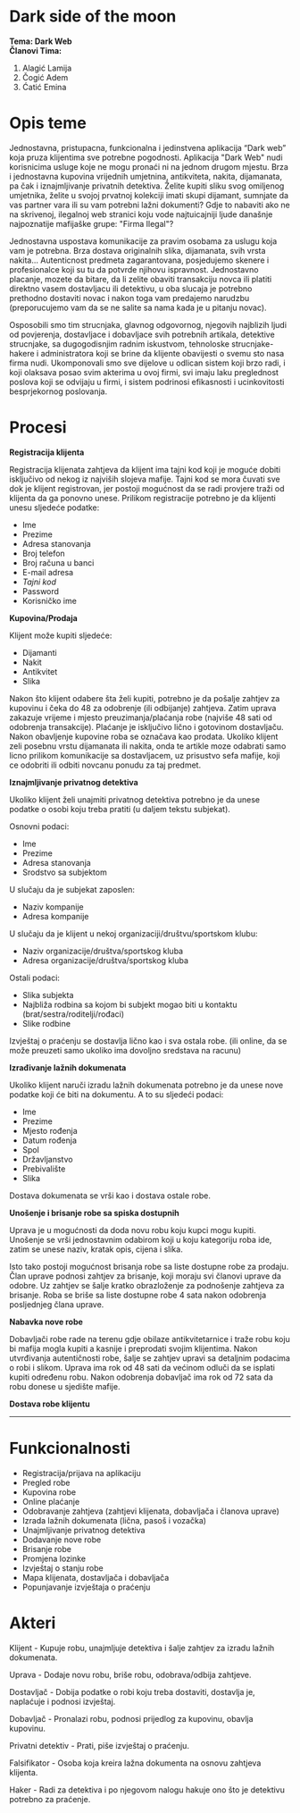 # Dark side of the moon 

**Tema: Dark Web**  
**Članovi Tima:**

1. Alagić Lamija 
2. Čogić Adem  
3. Ćatić Emina 

# Opis teme
Jednostavna, pristupacna, funkcionalna i jedinstvena aplikacija “Dark web” koja pruza klijentima sve potrebne pogodnosti.
Aplikacija "Dark Web" nudi korisnicima usluge koje ne mogu pronaći ni na jednom drugom mjestu. Brza i jednostavna kupovina vrijednih umjetnina, antikviteta, nakita, dijamanata, pa čak i iznajmljivanje privatnih detektiva. Želite kupiti sliku svog omiljenog umjetnika, želite u svojoj prvatnoj kolekciji imati skupi dijamant, sumnjate da vas partner vara ili su vam potrebni lažni dokumenti? Gdje to nabaviti ako ne na skrivenoj, ilegalnoj web stranici koju vode najtuicajniji ljude današnje najpoznatije mafijaške grupe: "Firma Ilegal"?

Jednostavna uspostava komunikacije za pravim osobama za uslugu koja vam je potrebna. Brza dostava originalnih slika, dijamanata, svih vrsta nakita... Autenticnost predmeta zagarantovana, posjedujemo skenere i profesionalce koji su tu da potvrde njihovu ispravnost.
Jednostavno placanje, mozete da bitare, da li zelite obaviti transakciju novca ili platiti direktno vasem dostavljacu ili detektivu, u oba slucaja je potrebno prethodno dostaviti novac i nakon toga vam predajemo narudzbu  (preporucujemo vam da se ne salite sa nama kada je u pitanju novac).

Osposobili smo tim strucnjaka, glavnog odgovornog, njegovih najblizih ljudi od povjerenja, dostavljace i dobavljace svih potrebnih artikala, detektive strucnjake, sa dugogodisnjim radnim iskustvom, tehnoloske strucnjake-hakere i administratora koji se brine da klijente obavijesti o svemu sto nasa firma nudi.
Ukomponovali smo sve dijelove u odlican sistem koji brzo radi, i koji olaksava posao svim akterima u ovoj firmi, svi imaju laku preglednost poslova koji se odvijaju u firmi, i sistem podrinosi efikasnosti i ucinkovitosti besprjekornog poslovanja.

# Procesi

**Registracija klijenta**

Registracija klijenata zahtjeva da klijent ima tajni kod koji je moguće dobiti isključivo od nekog iz najviših slojeva mafije. Tajni kod se mora čuvati sve dok je klijent registrovan, jer postoji mogućnost da se radi provjere traži od klijenta da ga ponovno unese. 
Prilikom registracije potrebno je da klijenti unesu sljedeće podatke:
 - Ime
 - Prezime
 - Adresa stanovanja
 - Broj telefon
 - Broj računa u banci
 - E-mail adresa
 - _Tajni kod_
 - Password 
 - Korisničko ime

**Kupovina/Prodaja**

Klijent može kupiti sljedeće:
- Dijamanti
- Nakit
- Antikvitet
- Slika

Nakon što klijent odabere šta želi kupiti, potrebno je da pošalje zahtjev za kupovinu i čeka do 48 za odobrenje (ili odbijanje) zahtjeva. Zatim uprava zakazuje vrijeme i mjesto preuzimanja/plaćanja robe (najviše 48 sati od odobrenja transakcije). Plaćanje je isključivo lično i gotovinom dostavljaču. Nakon obavljenje kupovine roba se označava kao prodata.
Ukoliko klijent zeli posebnu vrstu dijamanata ili nakita, onda te artikle moze odabrati samo licno prilikom komunikacije sa dostavljacem, uz prisustvo sefa mafije, koji ce odobriti ili odbiti novcanu ponudu za taj predmet.

**Iznajmljivanje privatnog detektiva**

Ukoliko klijent želi unajmiti privatnog detektiva potrebno je da unese podatke o osobi koju treba pratiti (u daljem tekstu subjekat).

 Osnovni podaci:
 
 - Ime
 - Prezime
 - Adresa stanovanja
 - Srodstvo sa subjektom
 
U slučaju da je subjekat zaposlen:

   - Naziv kompanije
   - Adresa kompanije
  
U slučaju da je klijent u nekoj organizaciji/društvu/sportskom klubu:

  - Naziv organizacije/društva/sportskog kluba 
  - Adresa organizacije/društva/sportskog kluba

Ostali podaci:

- Slika subjekta 
- Najbliža rodbina sa kojom bi subjekt mogao biti u kontaktu (brat/sestra/roditelji/rođaci) 
- Slike rodbine

Izvještaj o praćenju se dostavlja lično kao i sva ostala robe. (ili online, da se može preuzeti samo ukoliko ima dovoljno sredstava na racunu)

**Izrađivanje lažnih dokumenata**

Ukoliko klijent naruči izradu lažnih dokumenata potrebno je da unese nove podatke koji će biti na dokumentu. A to su sljedeći podaci:

 - Ime
 - Prezime
 - Mjesto rođenja
 - Datum rođenja
 - Spol
 - Državljanstvo
 - Prebivalište
 - Slika
 
 Dostava dokumenata se vrši kao i dostava ostale robe.
 
 **Unošenje i brisanje robe sa spiska dostupnih**
 
 Uprava je u mogućnosti da doda novu robu koju kupci mogu kupiti. Unošenje se vrši jednostavnim odabirom koji u koju kategoriju roba ide, zatim se unese naziv, kratak opis, cijena i slika.
 
 Isto tako postoji mogućnost brisanja robe sa liste dostupne robe za prodaju. Član uprave podnosi zahtjev za brisanje, koji moraju svi članovi uprave da odobre. Uz zahtjev se šalje kratko obrazloženje za podnošenje zahtjeva za brisanje. Roba se briše sa liste dostupne robe 4 sata nakon odobrenja posljednjeg člana uprave.
 
 **Nabavka nove robe**
 
 Dobavljači robe rade na terenu gdje obilaze antikvitetarnice i traže robu koju bi mafija mogla kupiti a kasnije i preprodati svojim klijentima. Nakon utvrđivanja autentičnosti robe, šalje se zahtjev upravi sa detaljnim podacima o robi i slikom. Uprava ima rok od 48 sati da većinom odluči da se isplati kupiti određenu robu. Nakon odobrenja dobavljač ima rok od 72 sata da robu donese u sjedište mafije.
 
 **Dostava robe klijentu**
 
 ****
 
 # Funkcionalnosti

- Registracija/prijava na aplikaciju
- Pregled robe 
- Kupovina robe
- Online plaćanje
- Odobravanje zahtjeva (zahtjevi klijenata, dobavljača i članova uprave)
- Izrada lažnih dokumenata (lična, pasoš i vozačka)
- Unajmljivanje privatnog detektiva
- Dodavanje nove robe
- Brisanje robe
- Promjena lozinke
- Izvještaj o stanju robe
- Mapa klijenata, dostavljača i dobavljača
- Popunjavanje izvještaja o praćenju 


# Akteri

Klijent - Kupuje robu, unajmljuje detektiva i šalje zahtjev za izradu lažnih dokumenata. 

Uprava - Dodaje novu robu, briše robu, odobrava/odbija zahtjeve. 

Dostavljač - Dobija podatke o robi koju treba dostaviti, dostavlja je, naplaćuje i podnosi izvještaj.  

Dobavljač - Pronalazi robu, podnosi prijedlog za kupovinu, obavlja kupovinu. 

Privatni detektiv - Prati, piše izvještaj o praćenju. 

Falsifikator - Osoba koja kreira lažna dokumenta na osnovu zahtjeva klijenta. 

Haker - Radi za detektiva i po njegovom nalogu hakuje ono što je detektivu potrebno za praćenje. 

